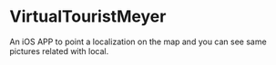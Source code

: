 # VirtualTouristMeyer
An iOS APP to point a localization on the map and you can see same pictures related with local. 
